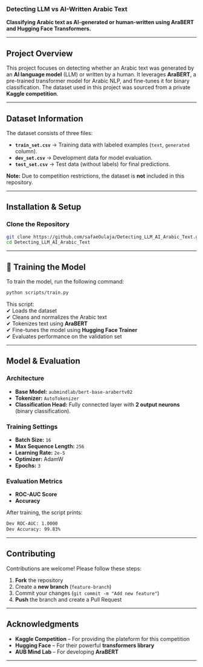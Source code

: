 ###  **Detecting LLM vs AI-Written Arabic Text**  
**Classifying Arabic text as AI-generated or human-written using AraBERT and Hugging Face Transformers.**  

---

##  **Project Overview**  
This project focuses on detecting whether an Arabic text was generated by an **AI language model** (LLM) or written by a human. It leverages **AraBERT**, a pre-trained transformer model for Arabic NLP, and fine-tunes it for binary classification. The dataset used in this project was sourced from a private **Kaggle competition**.  

---

##  **Dataset Information**  
The dataset consists of three files:  
- **`train_set.csv`** → Training data with labeled examples (`text`, `generated` column).  
- **`dev_set.csv`** → Development data for model evaluation.  
- **`test_set.csv`** → Test data (without labels) for final predictions.  

 **Note:** Due to competition restrictions, the dataset is **not** included in this repository.  

---

##  **Installation & Setup**  
### **Clone the Repository**  
```bash
git clone https://github.com/safaeOulaja/Detecting_LLM_AI_Arabic_Text.git
cd Detecting_LLM_AI_Arabic_Text
```
---

## 🚀 **Training the Model**  
To train the model, run the following command:  
```bash
python scripts/train.py
```
This script:  
✔ Loads the dataset  
✔ Cleans and normalizes the Arabic text  
✔ Tokenizes text using **AraBERT**  
✔ Fine-tunes the model using **Hugging Face Trainer**  
✔ Evaluates performance on the validation set  

---

## **Model & Evaluation**  
###  **Architecture**  
- **Base Model:** `aubmindlab/bert-base-arabertv02`  
- **Tokenizer:** `AutoTokenizer`  
- **Classification Head:** Fully connected layer with **2 output neurons** (binary classification).  

###  **Training Settings**  
- **Batch Size:** `16`  
- **Max Sequence Length:** `256`  
- **Learning Rate:** `2e-5`  
- **Optimizer:** AdamW  
- **Epochs:** `3`  

### **Evaluation Metrics**  
- **ROC-AUC Score**  
- **Accuracy**  

After training, the script prints:  
```bash
Dev ROC-AUC: 1.0000
Dev Accuracy: 99.83%
```
---

## **Contributing**  
Contributions are welcome! Please follow these steps:  
1. **Fork** the repository  
2. Create a **new branch** (`feature-branch`)  
3. Commit your changes (`git commit -m "Add new feature"`)  
4. **Push** the branch and create a Pull Request  
---

## **Acknowledgments**  
- **Kaggle Competition** – For providing the plateform for this competition
- **Hugging Face** – For their powerful **transformers library**  
- **AUB Mind Lab** – For developing **AraBERT**  

---
